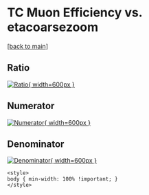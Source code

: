 # TC Muon Efficiency vs. etacoarsezoom

[[back to main](./)]



## Ratio

[![Ratio](../mtv/var/TC_13_eff_stack_etacoarsezoom.png){ width=600px }](../mtv/var/TC_13_eff_stack_etacoarsezoom.pdf)

## Numerator

[![Numerator](../mtv/num/TC_13_eff_stack_etacoarsezoom_num.png){ width=600px }](../mtv/num/TC_13_eff_stack_etacoarsezoom_num.pdf)

## Denominator

[![Denominator](../mtv/den/TC_13_eff_stack_etacoarsezoom_den.png){ width=600px }](../mtv/den/TC_13_eff_stack_etacoarsezoom_den.pdf)


``` {=html}
<style>
body { min-width: 100% !important; }
</style>
```
